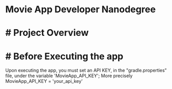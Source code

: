 # Movie App Developer Nanodegree

# # Project Overview

# # Before Executing the app
Upon executing the app, you must set an API KEY, in the "gradle.properties" file, under the variable 'MovieApp_API_KEY'; More precisely
MovieApp_API_KEY = 'your_api_key'

